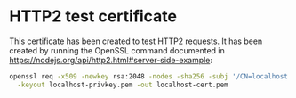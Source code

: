 # HTTP2 test certificate

This certificate has been created to test HTTP2 requests.
It has been created by running the OpenSSL command documented in
https://nodejs.org/api/http2.html#server-side-example:

```sh
openssl req -x509 -newkey rsa:2048 -nodes -sha256 -subj '/CN=localhost' \
  -keyout localhost-privkey.pem -out localhost-cert.pem
```
